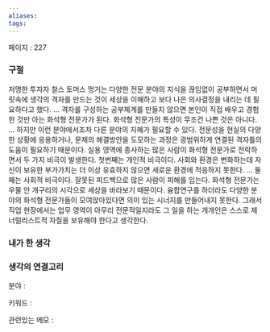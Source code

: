 ```yaml
---
aliases: 
tags:
---
```

페이지 : 227

### 구절
저명한 투자자 찰스 토머스 멍거는 다양한 전문 분야의 지식을 끊임없이 공부하면서 머릿속에 생각의 격자를 만드는 것이 세상을 이해하고 보다 나은 의사결정을 내리는 데 필요하다고 했다. ...
격자를 구성하는 공부체계를 만들지 않으면 본인이 직접 배우고 경험한 것만 아는 화석형 전문가가 된다. 화석형 전문가의 특성이 무조건 나쁜 것은 아니다. ... 하지만 이런 분야에서조차 다른 분야의 지혜가 필요할 수 있다. 전문성을 현실의 다양한 상황에 응용하거나, 문제의 해결방안을 도모하는 과정은 광범위하게 연결된 격자틀의 도움이 필요하기 때문이다.
실용 영역에 종사하는 많은 사람이 화석형 전문가로 전락하면서 두 가지 비극이 발생한다. 첫번째는 개인적 비극이다. 사회와 환경은 변화하는데 자신이 보유한 부가가치는 더 이상 유효하지 않으면 새로운 환경에 적응하지 못한다. ... 둘째는 사회적 비극이다. 잘못된 피드백으로 많은 사람이 피해를 입는다. 화석형 전문가는 우물 안 개구리의 시각으로 세상을 바라보기 때문이다. 융합연구를 하더라도 다양한 분야의 화석형 전문가들이 모여앉아있다면 의미 있는 시너지를 만들어내지 못한다. 그래서 직업 현장에서는 업무 영역이 아무리 전문적일지라도 그 일을 하는 개개인은 스스로 제너럴리스트적 자질을 보유해야 한다고 생각한다.


### 내가 한 생각


### 생각의 연결고리
분야 : 

키워드 : 

관련있는 메모 : 